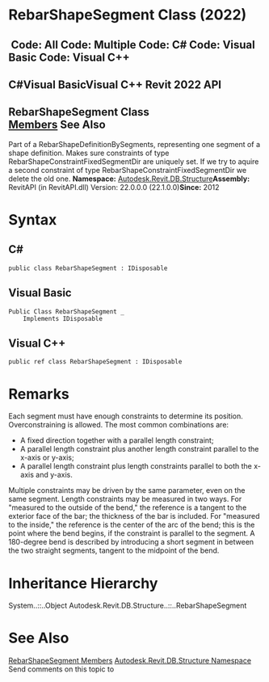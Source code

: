 # RebarShapeSegment Class (2022)

﻿
 Code: All Code: Multiple Code: C# Code: Visual Basic Code: Visual C++   
---  
C#Visual BasicVisual C++
Revit 2022 API  
---  
RebarShapeSegment Class  
[Members](3ed1c54c-382c-3d3b-cbda-47568c13ac76.md "RebarShapeSegment Members") See Also  
---  
Part of a RebarShapeDefinitionBySegments, representing one segment of a shape definition. Makes sure constraints of type RebarShapeConstraintFixedSegmentDir are uniquely set. If we try to aquire a second constraint of type RebarShapeConstraintFixedSegmentDir we delete the old one. 
**Namespace:** [Autodesk.Revit.DB.Structure](d586b341-f687-9d90-e96d-255806b7d4fc.md "Autodesk.Revit.DB.Structure Namespace")**Assembly:** RevitAPI (in RevitAPI.dll) Version: 22.0.0.0 (22.1.0.0)**Since:** 2012 
# Syntax
C#  
---  
```text
public class RebarShapeSegment : IDisposable
```
  
Visual Basic  
---  
```text
Public Class RebarShapeSegment _
	Implements IDisposable
```
  
Visual C++  
---  
```text
public ref class RebarShapeSegment : IDisposable
```
  
# Remarks
Each segment must have enough constraints to determine its position. Overconstraining is allowed. The most common combinations are: 
  * A fixed direction together with a parallel length constraint; 
  * A parallel length constraint plus another length constraint parallel to the x-axis or y-axis; 
  * A parallel length constraint plus length constraints parallel to both the x-axis and y-axis. 

Multiple constraints may be driven by the same parameter, even on the same segment. 
Length constraints may be measured in two ways. For "measured to the outside of the bend," the reference is a tangent to the exterior face of the bar; the thickness of the bar is included. For "measured to the inside," the reference is the center of the arc of the bend; this is the point where the bend begins, if the constraint is parallel to the segment. 
A 180-degree bend is described by introducing a short segment in between the two straight segments, tangent to the midpoint of the bend. 
# Inheritance Hierarchy
System..::..Object Autodesk.Revit.DB.Structure..::..RebarShapeSegment
# See Also
[RebarShapeSegment Members](3ed1c54c-382c-3d3b-cbda-47568c13ac76.md "RebarShapeSegment Members")
[Autodesk.Revit.DB.Structure Namespace](d586b341-f687-9d90-e96d-255806b7d4fc.md "Autodesk.Revit.DB.Structure Namespace")
Send comments on this topic to 